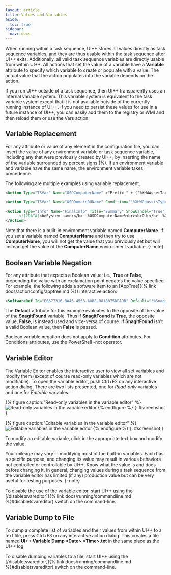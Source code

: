```yaml
---
layout: article
title: Values and Variables
aside:
  toc: true
sidebar:
  nav: docs
---
```


When running within a task sequence, UI++ stores all values directly as task sequence variables, and they are thus usable within the task sequence after UI++ exits. Additionally, all valid task sequence variables are directly usable from within UI++. All actions that set the value of a variable have a **Variable** attribute to specify which variable to create or populate with a value. The actual value that the action populates into the variable depends on the action.

If you run UI++ outside of a task sequence, then UI++ transparently uses an internal variable system. This variable system is equivalent to the task variable system except that it is not available outside of the currently running instance of UI++. If you need to persist these values for use in a future instance of UI++, you can easily add them to the registry or WMI and then reload them or use the Vars action.

## Variable Replacement

For any attribute or value of any element in the configuration file, you can insert the value of any environment variable or task sequence variable, including any that were previously created by UI++, by inserting the name of the variable surrounded by percent signs (%). If an environment variable and variable have the same name, the environment variable takes precedence.

The following are multiple examples using variable replacement.

~~~ xml
<Action Type="TSVar" Name="OSDComputerName" >"Prefix-" + ("%XHWAssetTag%").Substring(0, 7)</Action>

<Action Type="TSVar" Name="OSDDomainOUName" Condition='"%XHWChassisType%" -eq "Laptop" -or "%XHWChassisType%" -eq "Desktop"'>ou=Computers,ou=%Location%,dc=domain,dc=com</Action>

<Action Type="Info" Name="FinalInfo" Title="Summary" ShowCancel="True" ShowBack="True" >
      <![CDATA[<b>System name:</b>  %OSDComputerName%<br><b>OU:</b>  %OSDDomainOUName%<br><b>Timezone:</b>  %Timezone%]]>
</Action>
~~~

<i class="fa fa-info-circle"></i> Note that there is a built-in environment variable named **ComputerName**. If you set a variable named **ComputerName** and then try to use **ComputerName**, you will not get the value that you previously set but will instead get the value of the **ComputerName** environment vartiable.
{:.note}

## Boolean Variable Negation

For any attribute that expects a Boolean value; i.e., **True** or **False**, prepending the value with an exclamation point negates the value specified. For example, the following adds a software item to an [AppTree]({% link docs/actionconfig/apptree.md %}) interactive action:

~~~ xml
<SoftwareRef Id="E6677316-BA46-4553-A8B8-0818875DFADB" Default="!%SnagitFound%"/>
~~~

The **Default** attribute for this example evaluates to the opposite of the value of the **SnagitFound** variable. Thus if **SnagitFound** is **True**, the opposite value, **False**, is instead used and vice-versa of course. If **SnagitFound** isn’t a valid Boolean value, then **False**  is passed.

Boolean variable negation does not apply to **Condition** attributes. For Conditions attributes, use the PowerShell -not operator.

## Variable Editor

The Variable Editor enables the interactive user to view all set variables and modify them (except of course read-only variables which are not modifiable). To open the variable editor, push Ctrl+F2 on any interactive action dialog. There are two lists presented, one for *Read-only* variables and one for *Editable* variables.

{% figure caption:"Read-only variables in the variable editor" %}
  ![Read-only variables in the variable editor](/assets/images/screenshots/variableeditor-readonly.png)
{% endfigure %}
{: #screenshot }

{% figure caption:"Editable variablea in the variable editor" %}
  ![Editable variables in the variable editor](/assets/images/screenshots/variableeditor-editable.png)
{% endfigure %}
{: #screenshot }
                    
To modify an editable variable, click in the appropriate text box and modify the value.

<i class="fa fa-info-circle"></i> Your mileage may vary in modifying most of the built-in variables. Each has a specific purpose, and changing its value may result in various behaviors not controlled or controllable by UI++. Know what the value is and does before changing it. In general, changing values during a task sequence from the variable editor has limited (if any) production value but can be very useful for testing purposes.
{:.note}

To disable the use of the variable editor, start UI++ using the [/disabletsvareditor]({% link docs/running/commandline.md %}#disabletsvareditor) switch on the command-line. 

## Variable Dump to File

To dump a complete list of variables and their values from within UI++ to a text file, press Ctrl+F3 on any interactive action dialog. This creates a file named **UI++ Variable Dump &lt;Date&gt; &lt;Time&gt;.txt** in the same place as the UI++ log.

To disable dumping variables to a file, start UI++ using the [/disabletsvareditor]({% link docs/running/commandline.md %}#disabletsvareditor) switch on the command-line.

